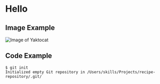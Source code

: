 # Hello

## Image Example
![Image of Yaktocat](https://octodex.github.com/images/yaktocat.png)

## Code Example
```
$ git init
Initialized empty Git repository in /Users/skills/Projects/recipe-repository/.git/
```
